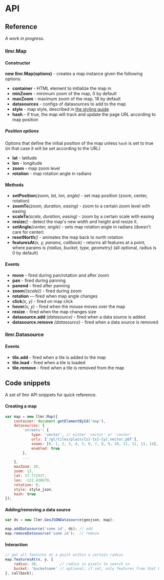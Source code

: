 # API

## Reference

*A work in progress.*

### llmr.Map

#### Constructor

**new llmr.Map(options)** - creates a map instance given the following options:

- **container** - HTML element to initialize the map in
- **minZoom** - minimum zoom of the map, 0 by default
- **maxZoom** - maximum zoom of the map, 18 by default
- **datasources** - configs of datasources to add to the map
- **style** - map style, described in [the styling guide](STYLING.md)
- **hash** - if true, the map will track and update the page URL according to map position

##### Position options

Options that define the initial position of the map unless `hash` is set to true (in that case it will be set according to the URL)

- **lat** - latitude
- **lon** - longitude
- **zoom** - map zoom level
- **rotation** - map rotation angle in radians

#### Methods

- **setPosition**_(zoom, lat, lon, angle)_ - set map position (zoom, center, rotation)
- **zoomTo**_(zoom, duration, easing)_ - zoom to a certain zoom level with easing
- **scaleTo**_(scale, duration, easing)_ - zoom by a certain scale with easing
- **resize**_()_ - detect the map's new width and height and resize it.
- **setAngle**_(center, angle)_ - sets map rotation angle in radians (doesn't care for center)
- **resetNorth**_()_ - animates the map back to north rotation
- **featuresAt**_(x, y, params, callback)_ - returns all features at a point, where params is _{radius, bucket, type, geometry}_ (all optional, radius is 0 by default)

#### Events

- **move** - fired during pan/rotation and after zoom
- **pan** - fired during panning
- **panend** - fired after panning
- **zoom**_({scale})_ - fired during zoom
- **rotation** — fired when map angle changes
- **click**_(x, y)_ - fired on map click
- **hover**_(x, y)_ - fired when the mouse moves over the map
- **resize** - fired when the map changes size
- **datasource.add** *(datasource)* - fired when a data source is added
- **datasource.remove** *(datasource)* - fired when a data source is removed

### llmr.Datasource

#### Events

- **tile.add** - fired when a tile is added to the map
- **tile.load** - fired when a tile is loaded
- **tile.remove** - fired when a tile is removed from the map


## Code snippets

A set of llmr API snippets for quick reference.

#### Creating a map

```js
var map = new llmr.Map({
    container: document.getElementById('map'),
    datasources: {
        'streets': {
            type: 'vector', // either 'vector' or 'raster'
            urls: ['/gl/tiles/plain/{z}-{x}-{y}.vector.pbf'],
            zooms: [0, 1, 2, 3, 4, 5, 6, 7, 8, 9, 10, 11, 12, 13, 14],
            enabled: true
        },
        ...
    },
    maxZoom: 20,
    zoom: 13,
    lat: 37.772537,
    lon: -122.420679,
    rotation: 0,
    style: style_json,
    hash: true
});
```

#### Adding/removing a data source

```js
var ds = new llmr.GeoJSONDatasource(geojson, map);

map.addDatasource('some id', ds); // add
map.removeDatasource('some id');  // remove
```

#### Interaction

```js
// get all features at a point within a certain radius
map.featuresAt(x, y, {
    radius: 30,          // radius in pixels to search in
    bucket: 'bucketname' // optional; if set, only features from that bucket will be matched
}, callback);
```

